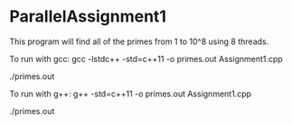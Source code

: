 # ParallelAssignment1
This program will find all of the primes from 1 to 10^8 using 8 threads.

To run with gcc:
  gcc -lstdc++ -std=c++11 -o primes.out Assignment1.cpp

  ./primes.out

To run with g++:
  g++ -std=c++11 -o primes.out Assignment1.cpp

  ./primes.out
